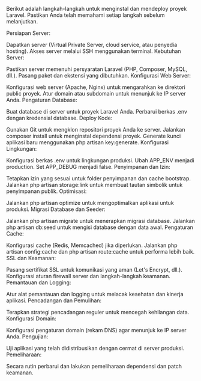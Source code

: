 
Berikut adalah langkah-langkah untuk menginstal dan mendeploy proyek Laravel. Pastikan Anda telah memahami setiap langkah sebelum melanjutkan.

Persiapan Server:

Dapatkan server (Virtual Private Server, cloud service, atau penyedia hosting).
Akses server melalui SSH menggunakan terminal.
Kebutuhan Server:

Pastikan server memenuhi persyaratan Laravel (PHP, Composer, MySQL, dll.).
Pasang paket dan ekstensi yang dibutuhkan.
Konfigurasi Web Server:

Konfigurasi web server (Apache, Nginx) untuk mengarahkan ke direktori public proyek.
Atur domain atau subdomain untuk menunjuk ke IP server Anda.
Pengaturan Database:

Buat database di server untuk proyek Laravel Anda.
Perbarui berkas .env dengan kredensial database.
Deploy Kode:

Gunakan Git untuk mengklon repositori proyek Anda ke server.
Jalankan composer install untuk menginstal dependensi proyek.
Generate kunci aplikasi baru menggunakan php artisan key:generate.
Konfigurasi Lingkungan:

Konfigurasi berkas .env untuk lingkungan produksi.
Ubah APP_ENV menjadi production.
Set APP_DEBUG menjadi false.
Penyimpanan dan Izin:

Tetapkan izin yang sesuai untuk folder penyimpanan dan cache bootstrap.
Jalankan php artisan storage:link untuk membuat tautan simbolik untuk penyimpanan publik.
Optimisasi:

Jalankan php artisan optimize untuk mengoptimalkan aplikasi untuk produksi.
Migrasi Database dan Seeder:

Jalankan php artisan migrate untuk menerapkan migrasi database.
Jalankan php artisan db:seed untuk mengisi database dengan data awal.
Pengaturan Cache:

Konfigurasi cache (Redis, Memcached) jika diperlukan.
Jalankan php artisan config:cache dan php artisan route:cache untuk performa lebih baik.
SSL dan Keamanan:

Pasang sertifikat SSL untuk komunikasi yang aman (Let's Encrypt, dll.).
Konfigurasi aturan firewall server dan langkah-langkah keamanan.
Pemantauan dan Logging:

Atur alat pemantauan dan logging untuk melacak kesehatan dan kinerja aplikasi.
Pencadangan dan Pemulihan:

Terapkan strategi pencadangan reguler untuk mencegah kehilangan data.
Konfigurasi Domain:

Konfigurasi pengaturan domain (rekam DNS) agar menunjuk ke IP server Anda.
Pengujian:

Uji aplikasi yang telah didistribusikan dengan cermat di server produksi.
Pemeliharaan:

Secara rutin perbarui dan lakukan pemeliharaan dependensi dan patch keamanan.
